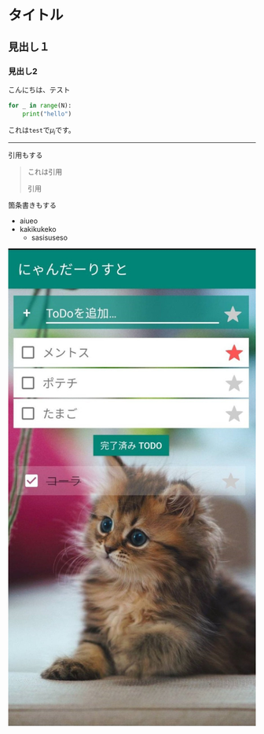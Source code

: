 # タイトル

## 見出し１

### 見出し2

こんにちは、テスト

```python
for _ in range(N):
    print("hello")
```

これは`test`で$\mu_i$です。

------

引用もする

>これは引用
>
>引用

箇条書きもする

- aiueo
- kakikukeko
  - sasisuseso

![android_todo](images/android_todo.jpg)